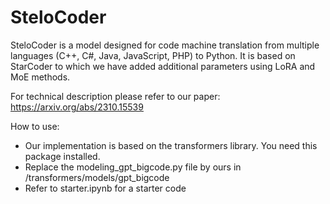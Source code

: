 # SteloCoder

SteloCoder is a model designed for code machine translation from multiple languages (C++, C#, Java, JavaScript, PHP) to Python. It is based on StarCoder to which we have added additional parameters using LoRA and MoE methods.

For technical description please refer to our paper: 
https://arxiv.org/abs/2310.15539

How to use:
- Our implementation is based on the transformers library. You need this package installed.
- Replace the modeling_gpt_bigcode.py file by ours in /transformers/models/gpt_bigcode
- Refer to starter.ipynb for a starter code
